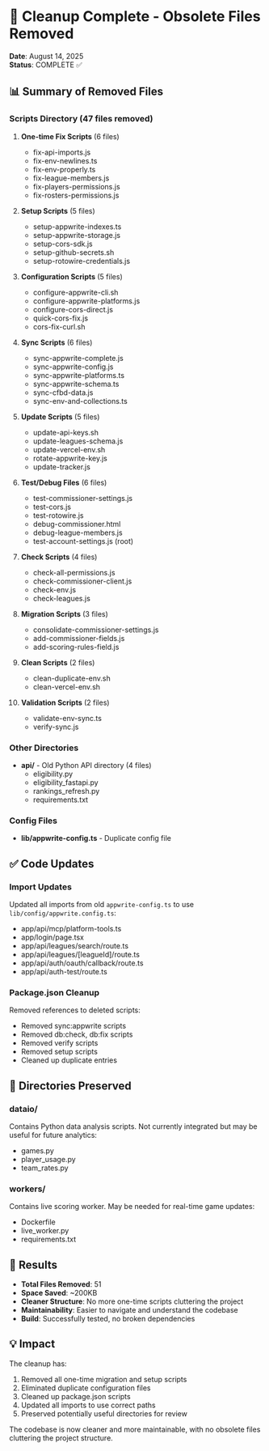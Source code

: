 # 🧹 Cleanup Complete - Obsolete Files Removed

**Date**: August 14, 2025  
**Status**: COMPLETE ✅

## 📊 Summary of Removed Files

### Scripts Directory (47 files removed)
1. **One-time Fix Scripts** (6 files)
   - fix-api-imports.js
   - fix-env-newlines.ts
   - fix-env-properly.ts
   - fix-league-members.js
   - fix-players-permissions.js
   - fix-rosters-permissions.js

2. **Setup Scripts** (5 files)
   - setup-appwrite-indexes.ts
   - setup-appwrite-storage.js
   - setup-cors-sdk.js
   - setup-github-secrets.sh
   - setup-rotowire-credentials.js

3. **Configuration Scripts** (5 files)
   - configure-appwrite-cli.sh
   - configure-appwrite-platforms.js
   - configure-cors-direct.js
   - quick-cors-fix.js
   - cors-fix-curl.sh

4. **Sync Scripts** (6 files)
   - sync-appwrite-complete.js
   - sync-appwrite-config.js
   - sync-appwrite-platforms.ts
   - sync-appwrite-schema.ts
   - sync-cfbd-data.js
   - sync-env-and-collections.ts

5. **Update Scripts** (5 files)
   - update-api-keys.sh
   - update-leagues-schema.js
   - update-vercel-env.sh
   - rotate-appwrite-key.js
   - update-tracker.js

6. **Test/Debug Files** (6 files)
   - test-commissioner-settings.js
   - test-cors.js
   - test-rotowire.js
   - debug-commissioner.html
   - debug-league-members.js
   - test-account-settings.js (root)

7. **Check Scripts** (4 files)
   - check-all-permissions.js
   - check-commissioner-client.js
   - check-env.js
   - check-leagues.js

8. **Migration Scripts** (3 files)
   - consolidate-commissioner-settings.js
   - add-commissioner-fields.js
   - add-scoring-rules-field.js

9. **Clean Scripts** (2 files)
   - clean-duplicate-env.sh
   - clean-vercel-env.sh

10. **Validation Scripts** (2 files)
    - validate-env-sync.ts
    - verify-sync.js

### Other Directories
- **api/** - Old Python API directory (4 files)
  - eligibility.py
  - eligibility_fastapi.py
  - rankings_refresh.py
  - requirements.txt

### Config Files
- **lib/appwrite-config.ts** - Duplicate config file

## ✅ Code Updates

### Import Updates
Updated all imports from old `appwrite-config.ts` to use `lib/config/appwrite.config.ts`:
- app/api/mcp/platform-tools.ts
- app/login/page.tsx
- app/api/leagues/search/route.ts
- app/api/leagues/[leagueId]/route.ts
- app/api/auth/oauth/callback/route.ts
- app/api/auth-test/route.ts

### Package.json Cleanup
Removed references to deleted scripts:
- Removed sync:appwrite scripts
- Removed db:check, db:fix scripts
- Removed verify scripts
- Removed setup scripts
- Cleaned up duplicate entries

## 📁 Directories Preserved

### dataio/
Contains Python data analysis scripts. Not currently integrated but may be useful for future analytics:
- games.py
- player_usage.py
- team_rates.py

### workers/
Contains live scoring worker. May be needed for real-time game updates:
- Dockerfile
- live_worker.py
- requirements.txt

## 🎯 Results

- **Total Files Removed**: 51
- **Space Saved**: ~200KB
- **Cleaner Structure**: No more one-time scripts cluttering the project
- **Maintainability**: Easier to navigate and understand the codebase
- **Build**: Successfully tested, no broken dependencies

## 💡 Impact

The cleanup has:
1. Removed all one-time migration and setup scripts
2. Eliminated duplicate configuration files
3. Cleaned up package.json scripts
4. Updated all imports to use correct paths
5. Preserved potentially useful directories for review

The codebase is now cleaner and more maintainable, with no obsolete files cluttering the project structure.
